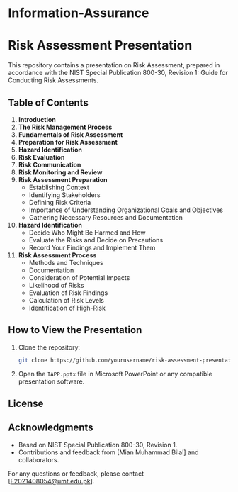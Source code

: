 # Information-Assurance
# Risk Assessment Presentation

This repository contains a presentation on Risk Assessment, prepared in accordance with the NIST Special Publication 800-30, Revision 1: Guide for Conducting Risk Assessments.

## Table of Contents

1. **Introduction**
2. **The Risk Management Process**
3. **Fundamentals of Risk Assessment**
4. **Preparation for Risk Assessment**
5. **Hazard Identification**
6. **Risk Evaluation**
7. **Risk Communication**
8. **Risk Monitoring and Review**
9. **Risk Assessment Preparation**
    - Establishing Context
    - Identifying Stakeholders
    - Defining Risk Criteria
    - Importance of Understanding Organizational Goals and Objectives
    - Gathering Necessary Resources and Documentation
10. **Hazard Identification**
    - Decide Who Might Be Harmed and How
    - Evaluate the Risks and Decide on Precautions
    - Record Your Findings and Implement Them
11. **Risk Assessment Process**
    - Methods and Techniques
    - Documentation
    - Consideration of Potential Impacts
    - Likelihood of Risks
    - Evaluation of Risk Findings
    - Calculation of Risk Levels
    - Identification of High-Risk

## How to View the Presentation

1. Clone the repository:
    ```bash
    git clone https://github.com/yourusername/risk-assessment-presentation.git
    ```
2. Open the `IAPP.pptx` file in Microsoft PowerPoint or any compatible presentation software.

## License


## Acknowledgments

- Based on NIST Special Publication 800-30, Revision 1.
- Contributions and feedback from [Mian Muhammad Bilal] and collaborators.

For any questions or feedback, please contact [F2021408054@umt.edu.pk].
